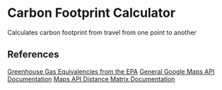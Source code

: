 # Carbon Footprint Calculator
Calculates carbon footprint from travel from one point to another
## References
[Greenhouse Gas Equivalencies from the EPA](https://www.epa.gov/energy/greenhouse-gases-equivalencies-calculator-calculations-and-references)
[General Google Maps API Documentation](https://developers.google.com/maps/documentation/)
[Maps API Distance Matrix Documentation](https://developers.google.com/maps/documentation/distance-matrix/start)
